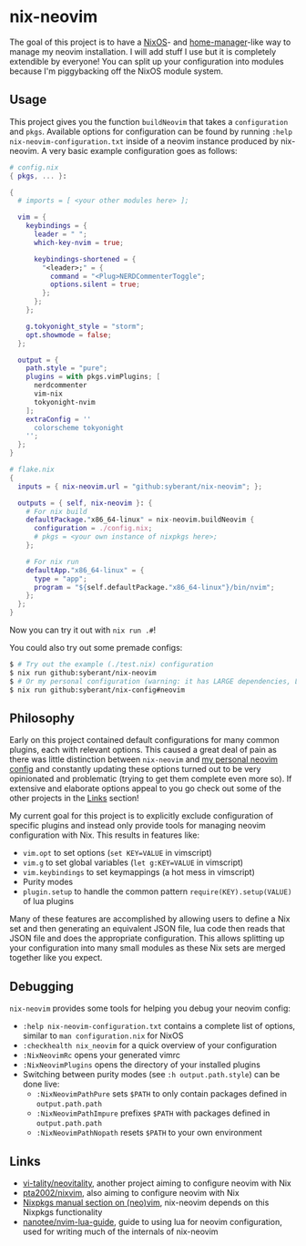 nix-neovim
==========

The goal of this project is to have a [NixOS](https://nixos.org)- and [home-manager](https://github.com/nix-community/home-manager)-like way to manage my neovim installation.
I will add stuff I use but it is completely extendible by everyone! You can split up your configuration into modules because I'm piggybacking off the NixOS module system.

Usage
-----
This project gives you the function `buildNeovim` that takes a `configuration` and `pkgs`.
Available options for configuration can be found by running `:help nix-neovim-configuration.txt` inside of a neovim instance produced by nix-neovim.
A very basic example configuration goes as follows:
```nix
# config.nix
{ pkgs, ... }:

{
  # imports = [ <your other modules here> ];

  vim = {
    keybindings = {
      leader = " ";
      which-key-nvim = true;

      keybindings-shortened = {
        "<leader>;" = {
          command = "<Plug>NERDCommenterToggle";
          options.silent = true;
        };
      };
    };

    g.tokyonight_style = "storm";
    opt.showmode = false;
  };

  output = {
    path.style = "pure";
    plugins = with pkgs.vimPlugins; [
      nerdcommenter
      vim-nix
      tokyonight-nvim
    ];
    extraConfig = ''
      colorscheme tokyonight
    '';
  };
}

# flake.nix
{
  inputs = { nix-neovim.url = "github:syberant/nix-neovim"; };

  outputs = { self, nix-neovim }: {
    # For nix build
    defaultPackage."x86_64-linux" = nix-neovim.buildNeovim {
      configuration = ./config.nix;
      # pkgs = <your own instance of nixpkgs here>;
    };

    # For nix run
    defaultApp."x86_64-linux" = {
      type = "app";
      program = "${self.defaultPackage."x86_64-linux"}/bin/nvim";
    };
  };
}
```
Now you can try it out with `nix run .#`!

You could also try out some premade configs:
```bash
$ # Try out the example (./test.nix) configuration
$ nix run github:syberant/nix-neovim
$ # Or my personal configuration (warning: it has LARGE dependencies, LaTeX in particular.)
$ nix run github:syberant/nix-config#neovim
```

Philosophy
----------
Early on this project contained default configurations for many common plugins, each with relevant options.
This caused a great deal of pain as there was little distinction between `nix-neovim` and [my personal neovim config](https://github.com/syberant/nix-config/blob/master/configuration/home-manager/modules/neovim/configuration.nix) and constantly updating these options turned out to be very opinionated and problematic (trying to get them complete even more so).
If extensive and elaborate options appeal to you go check out some of the other projects in the [Links](#links) section!

My current goal for this project is to explicitly exclude configuration of specific plugins and instead only provide tools for managing neovim configuration with Nix.
This results in features like:
- `vim.opt` to set options (`set KEY=VALUE` in vimscript)
- `vim.g` to set global variables (`let g:KEY=VALUE` in vimscript)
- `vim.keybindings` to set keymappings (a hot mess in vimscript)
- Purity modes
- `plugin.setup` to handle the common pattern `require(KEY).setup(VALUE)` of lua plugins

Many of these features are accomplished by allowing users to define a Nix set and then generating an equivalent JSON file, lua code then reads that JSON file and does the appropriate configuration.
This allows splitting up your configuration into many small modules as these Nix sets are merged together like you expect.

Debugging
---------
`nix-neovim` provides some tools for helping you debug your neovim config:
- `:help nix-neovim-configuration.txt` contains a complete list of options, similar to `man configuration.nix` for NixOS
- `:checkhealth nix_neovim` for a quick overview of your configuration
- `:NixNeovimRc` opens your generated vimrc
- `:NixNeovimPlugins` opens the directory of your installed plugins
- Switching between purity modes (see `:h output.path.style`) can be done live:
    - `:NixNeovimPathPure` sets `$PATH` to only contain packages defined in `output.path.path`
    - `:NixNeovimPathImpure` prefixes `$PATH` with packages defined in `output.path.path`
    - `:NixNeovimPathNopath` resets `$PATH` to your own environment

Links
-----
- [vi-tality/neovitality](https://github.com/vi-tality/neovitality), another project aiming to configure neovim with Nix
- [pta2002/nixvim](https://github.com/pta2002/nixvim), also aiming to configure neovim with Nix
- [Nixpkgs manual section on (neo)vim](https://nixos.org/manual/nixpkgs/stable/#vim), nix-neovim depends on this Nixpkgs functionality
- [nanotee/nvim-lua-guide](https://github.com/nanotee/nvim-lua-guide), guide to using lua for neovim configuration, used for writing much of the internals of nix-neovim
